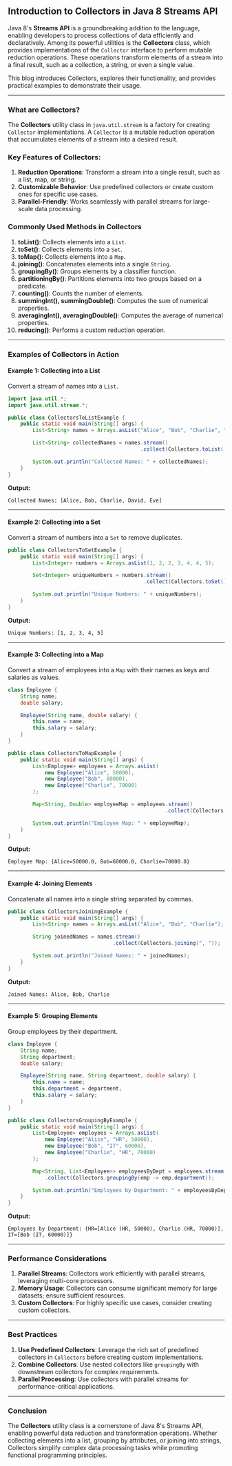 ## **Introduction to Collectors in Java 8 Streams API**

Java 8's **Streams API** is a groundbreaking addition to the language, enabling developers to process collections of data efficiently and declaratively. Among its powerful utilities is the **Collectors** class, which provides implementations of the `Collector` interface to perform mutable reduction operations. These operations transform elements of a stream into a final result, such as a collection, a string, or even a single value.

This blog introduces Collectors, explores their functionality, and provides practical examples to demonstrate their usage.

---

### What are Collectors?
The **Collectors** utility class in `java.util.stream` is a factory for creating `Collector` implementations. A `Collector` is a mutable reduction operation that accumulates elements of a stream into a desired result.

### Key Features of Collectors:
1. **Reduction Operations**: Transform a stream into a single result, such as a list, map, or string.
2. **Customizable Behavior**: Use predefined collectors or create custom ones for specific use cases.
3. **Parallel-Friendly**: Works seamlessly with parallel streams for large-scale data processing.

### Commonly Used Methods in Collectors
1. **toList()**: Collects elements into a `List`.
2. **toSet()**: Collects elements into a `Set`.
3. **toMap()**: Collects elements into a `Map`.
4. **joining()**: Concatenates elements into a single `String`.
5. **groupingBy()**: Groups elements by a classifier function.
6. **partitioningBy()**: Partitions elements into two groups based on a predicate.
7. **counting()**: Counts the number of elements.
8. **summingInt(), summingDouble()**: Computes the sum of numerical properties.
9. **averagingInt(), averagingDouble()**: Computes the average of numerical properties.
10. **reducing()**: Performs a custom reduction operation.

---

### Examples of Collectors in Action

#### Example 1: Collecting into a List
Convert a stream of names into a `List`.

```java
import java.util.*;
import java.util.stream.*;

public class CollectorsToListExample {
    public static void main(String[] args) {
        List<String> names = Arrays.asList("Alice", "Bob", "Charlie", "David", "Eve");

        List<String> collectedNames = names.stream()
                                           .collect(Collectors.toList());

        System.out.println("Collected Names: " + collectedNames);
    }
}
```
**Output:**
```
Collected Names: [Alice, Bob, Charlie, David, Eve]
```

---

#### Example 2: Collecting into a Set
Convert a stream of numbers into a `Set` to remove duplicates.

```java
public class CollectorsToSetExample {
    public static void main(String[] args) {
        List<Integer> numbers = Arrays.asList(1, 2, 2, 3, 4, 4, 5);

        Set<Integer> uniqueNumbers = numbers.stream()
                                            .collect(Collectors.toSet());

        System.out.println("Unique Numbers: " + uniqueNumbers);
    }
}
```
**Output:**
```
Unique Numbers: [1, 2, 3, 4, 5]
```

---

#### Example 3: Collecting into a Map
Convert a stream of employees into a `Map` with their names as keys and salaries as values.

```java
class Employee {
    String name;
    double salary;

    Employee(String name, double salary) {
        this.name = name;
        this.salary = salary;
    }
}

public class CollectorsToMapExample {
    public static void main(String[] args) {
        List<Employee> employees = Arrays.asList(
            new Employee("Alice", 50000),
            new Employee("Bob", 60000),
            new Employee("Charlie", 70000)
        );

        Map<String, Double> employeeMap = employees.stream()
                                                   .collect(Collectors.toMap(emp -> emp.name, emp -> emp.salary));

        System.out.println("Employee Map: " + employeeMap);
    }
}
```
**Output:**
```
Employee Map: {Alice=50000.0, Bob=60000.0, Charlie=70000.0}
```

---

#### Example 4: Joining Elements
Concatenate all names into a single string separated by commas.

```java
public class CollectorsJoiningExample {
    public static void main(String[] args) {
        List<String> names = Arrays.asList("Alice", "Bob", "Charlie");

        String joinedNames = names.stream()
                                  .collect(Collectors.joining(", "));

        System.out.println("Joined Names: " + joinedNames);
    }
}
```
**Output:**
```
Joined Names: Alice, Bob, Charlie
```

---

#### Example 5: Grouping Elements
Group employees by their department.

```java
class Employee {
    String name;
    String department;
    double salary;

    Employee(String name, String department, double salary) {
        this.name = name;
        this.department = department;
        this.salary = salary;
    }
}

public class CollectorsGroupingByExample {
    public static void main(String[] args) {
        List<Employee> employees = Arrays.asList(
            new Employee("Alice", "HR", 50000),
            new Employee("Bob", "IT", 60000),
            new Employee("Charlie", "HR", 70000)
        );

        Map<String, List<Employee>> employeesByDept = employees.stream()
            .collect(Collectors.groupingBy(emp -> emp.department));

        System.out.println("Employees by Department: " + employeesByDept);
    }
}
```
**Output:**
```
Employees by Department: {HR=[Alice (HR, 50000), Charlie (HR, 70000)], IT=[Bob (IT, 60000)]}
```

---

### Performance Considerations
1. **Parallel Streams**: Collectors work efficiently with parallel streams, leveraging multi-core processors.
2. **Memory Usage**: Collectors can consume significant memory for large datasets; ensure sufficient resources.
3. **Custom Collectors**: For highly specific use cases, consider creating custom collectors.

---

### Best Practices
1. **Use Predefined Collectors**: Leverage the rich set of predefined collectors in `Collectors` before creating custom implementations.
2. **Combine Collectors**: Use nested collectors like `groupingBy` with downstream collectors for complex requirements.
3. **Parallel Processing**: Use collectors with parallel streams for performance-critical applications.

---

### Conclusion
The **Collectors** utility class is a cornerstone of Java 8's Streams API, enabling powerful data reduction and transformation operations. Whether collecting elements into a list, grouping by attributes, or joining into strings, Collectors simplify complex data processing tasks while promoting functional programming principles.

